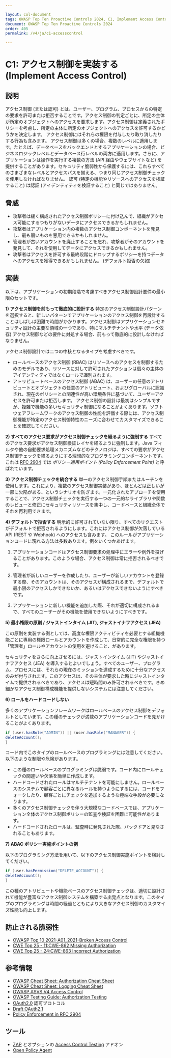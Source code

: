 ```yaml
---

layout: col-document
tags: OWASP Top Ten Proactive Controls 2024, C1, Implement Access Control
document: OWASP Top Ten Proactive Controls 2024
order: 405
permalink: /v4/ja/c1-accesscontrol

---
```

# C1: アクセス制御を実装する (Implement Access Control)

## 説明
アクセス制御 (または認可) とは、ユーザー、プログラム、プロセスからの特定の要求を許可または拒否することです。アクセス制御の判定ごとに、所定の主体が所定のオブジェクトへのアクセスを要求します。アクセス制御は定義されたポリシーを考慮し、所定の主体に所定のオブジェクトへのアクセスを許可するかどうかを決定します。
アクセス制御にはそれらの権限を付与したり取り消したりする行為も含みます。
アクセス制御は多くの場合、複数のレベルに適用します。たとえば、データベースをバックエンドとするアプリケーションの場合、ビジネスロジックレベルとデータベース行レベルの両方に適用します。さらに、アプリケーションは操作を実行する複数の方法 (API 経由やウェブサイトなど) を提供することがあります。セキュリティ脆弱性から保護するには、これらすべてのさまざまなレベルとアクセスパスを揃える、つまり同じアクセス制御チェックを使用しなければなりません。
認可 (特定の機能やリソースへのアクセスを検証すること) は認証 (アイデンティティを検証すること) と同じではありません。

## 脅威

- 攻撃者は緩く構成されたアクセス制御ポリシーに付け込んで、組織がアクセス可能にするつもりがないデータにアクセスできるかもしれません。
- 攻撃者はアプリケーション内の複数のアクセス制御コンポーネントを発見し、最も弱いものを悪用できるかもしれません。
- 管理者が古いアカウントを廃止することを忘れ、攻撃者がそのアカウントを発見して、それを使用してデータにアクセスできるかもしれません。
- 攻撃者はアクセスを許可する最終段階にドロップするポリシーを持つデータへのアクセスを獲得できるかもしれません。 (デフォルト拒否の欠如)

## 実装

以下は、アプリケーションの初期段階で考慮すべきアクセス制御設計要件の最小限のセットです。

**1) アクセス制御を前もって徹底的に設計する**
特定のアクセス制御設計パターンを選択すると、新しいパターンでアプリケーションのアクセス制御を再設計することはしばしば困難で時間がかかります。アクセス制御はアプリケーションセキュリティ設計の主要な領域の一つであり、特にマルチテナントや水平 (データ依存) アクセス制御などの要件に対処する場合、前もって徹底的に設計しなければなりません。

アクセス制御設計では二つの中核となるタイプを考慮すべきです。

- ロールベースのアクセス制御 (RBAC) はリソースへのアクセスを制御するためのモデルであり、リソースに対して許可されたアクションは個々の主体のアイデンティティではなくロールで識別されます。
- アトリビュートベースのアクセス制御 (ABAC) は、ユーザーの任意のアトリビュートとオブジェクトの任意のアトリビュート、およびグローバルに認識され、現在のポリシーとの関連性が高い環境条件に基づいて、ユーザーアクセスを許可または拒否します。
アクセス制御の設計は最初はシンプルですが、複雑で機能の多いセキュリティ制御になることがよくあります。ソフトウェアフレームワークのアクセス制御の性能を評価する際には、アクセス制御機能が特定のアクセス制御特性のニーズに合わせてカスタマイズできることを確認してください。

**2) すべてのアクセス要求がアクセス制御チェックを経るように強制する**
すべてのアクセス要求がアクセス制御検証レイヤを経るように強制します。Java フィルタや他の自動要求処理メカニズムなどのテクノロジは、すべての要求がアクセス制御チェックを経るようにする理想的なプログラミングコンポーネントです。これは [RFC 2904](https://datatracker.ietf.org/doc/html/rfc2904#section-4.3) では _ポリシー適用ポイント (Policy Enforcement Point)_ と呼ばれています。

**3) アクセス制御チェックを統合する**
単一のアクセス制御手順またはルーチンを使用します。これにより、複数のアクセス制御実装があり、ほとんどは正しいが一部に欠陥がある、というシナリオを防ぎます。一元化されたアプローチを使用することで、アクセス制御チェックを実行する一つの一元的なライブラリや関数のレビューと修正にセキュリティリソースを集中し、コードベースと組織全体でそれを再利用できます。

**4) デフォルトで拒否する**
明示的に許可されていない限り、すべてのリクエストがデフォルトで拒否されるようにします。これにはアクセス制御が欠落している API (REST や Webhook) へのアクセスも含みます。
このルールがアプリケーションコードに現れる方法は多数あります。例をいくつかあげます。

1. アプリケーションコードはアクセス制御要求の処理中にエラーや例外を投げることがあります。このような場合、アクセス制御は常に拒否されるべきです。

2. 管理者が新しいユーザーを作成したり、ユーザーが新しいアカウントを登録する際、そのアカウントは、そのアクセスが構成されるまで、デフォルトで最小限のアクセスしかできないか、あるいはアクセスできないようにすべきです。

3. アプリケーションに新しい機能を追加した際、それが適切に構成されるまで、すべてのユーザーがその機能を使用できないようにすべきです。


**5) 最小権限の原則 / ジャストインタイム (JIT), ジャストイナフアクセス (JEA)**

この原則を実装する例としては、高度な権限アクティビティを必要とする組織機能ごとに専用の権限ロールとアカウントを作成して、日常的に完全な権限を持つ「管理者」ロールやアカウントの使用を避けること、があります。

セキュリティをさらに向上させるには、ジャストインタイム (JIT) やジャストイナフアクセス (JEA) を導入するとよいでしょう。すべてのユーザー、プログラム、プロセスには、それらの現在のミッションを達成するために十分なアクセスのみが付与されます。このアクセスは、その主体が要求した時にジャストインタイムで提供されるべきであり、アクセスは短時間のみ許可されるべきです。きめ細かなアクセス制御構成機能を提供しないシステムには注意してください。

**6) ロールをハードコードしない**

多くのアプリケーションフレームワークはロールベースのアクセス制御をデフォルトとしています。この種のチェックが満載のアプリケーションコードを見かけることがよくあります。

~~~ java
if (user.hasRole("ADMIN")) || (user.hasRole("MANAGER")) {
deleteAccount();
}
~~~

コード内でこのタイプのロールベースのプログラミングには注意してください。以下のような制限や危険があります。

- この種のロールベースのプログラミングは脆弱です。コード内にロールチェックの間違いや欠落を簡単に作成します。
- ハードコードされたロールはマルチテナントを可能にしません。ロールベースのシステムで顧客ごとに異なるルールを持つようにするには、コードをフォークしたり、顧客ごとにチェックを追加するような極端な手段が必要になります。
- 多くのアクセス制御チェックを伴う大規模なコードベースでは、アプリケーション全体のアクセス制御ポリシーの監査や検証を困難に可能性があります。
- ハードコードされたロールは、監査時に発見された際、バックドアと見なされることもあります。

**7) ABAC ポリシー実施ポイントの例**

以下のプログラミング方法を用いて、以下のアクセス制御実施ポイントを検討してください。

~~~ java
if (user.hasPermission("DELETE_ACCOUNT")) {
deleteAccount();
}
~~~

この種のアトリビュートや機能ベースのアクセス制御チェックは、適切に設計されて機能が豊富なアクセス制御システムを構築する出発点となります。このタイプのプログラミングは時間の経過とともにより大きなアクセス制御のカスタマイズ性能も向上します。

## 防止される脆弱性

- [OWASP Top 10 2021-A01_2021-Broken Access Control](https://owasp.org/Top10/A01_2021-Broken_Access_Control/)
- [CWE Top 25 - 11:CWE-862 Missing Authorization](https://cwe.mitre.org/data/definitions/862.html)
- [CWE Top 25 - 24:CWE-863 Incorrect Authorization](https://cwe.mitre.org/data/definitions/863.html)

## 参考情報

- [OWASP Cheat Sheet: Authorization Cheat Sheet](https://cheatsheetseries.owasp.org/cheatsheets/Authorization_Cheat_Sheet.html)
- [OWASP Cheat Sheet: Logging Cheat Sheet](https://cheatsheetseries.owasp.org/cheatsheets/Logging_Cheat_Sheet.html)
- [OWASP ASVS V4 Access Control](https://owasp.org/www-project-application-security-verification-standard/)
- [OWASP Testing Guide: Authorization Testing](https://owasp.org/www-project-web-security-testing-guide/stable/4-Web_Application_Security_Testing/05-Authorization_Testing/)
- [OAuth2.0](https://oauth.net/2/) 認可プロトコル
- [Draft OAuth2.1](https://datatracker.ietf.org/doc/html/draft-ietf-oauth-v2-1-10)
- [Policy Enforcement in RFC 2904](https://datatracker.ietf.org/doc/html/rfc2904#section-4.3)

## ツール

- [ZAP](https://www.zaproxy.org/) とオプションの [Access Control Testing](https://www.zaproxy.org/docs/desktop/addons/access-control-testing/) アドオン
- [Open Policy Agent](https://www.openpolicyagent.org/)

